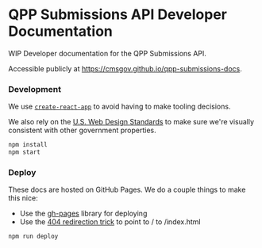# QPP Submissions API Developer Documentation

WIP Developer documentation for the QPP Submissions API.

Accessible publicly at https://cmsgov.github.io/qpp-submissions-docs.

### Development

We use [`create-react-app`](https://github.com/facebookincubator/create-react-app) to avoid having to make tooling decisions.

We also rely on the [U.S. Web Design Standards](https://standards.usa.gov/) to make sure we're visually consistent with other government properties.

```bash
npm install
npm start
```

### Deploy

These docs are hosted on GitHub Pages. We do a couple things to make this nice:

* Use the [gh-pages](https://github.com/tschaub/gh-pages) library for deploying
* Use the [404 redirection trick](https://github.com/rafrex/spa-github-pages) to point to / to /index.html

```bash
npm run deploy
```
